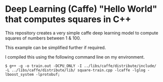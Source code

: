# Deep Learning (Caffe) "Hello World" that computes squares in C++

This repository creates a very simple caffe deep learning model to compute squares of numbers between 1 & 100. 

This example can be simplified further if required.

I compiled this using the following command line on my environment. 
```
$ g++ -g -o train.out -DCPU_ONLY -I ../libs/caffe/distribute/include/ -L ../libs/caffe/distribute/lib/ square-train.cpp -lcaffe -lglog -lboost_system -lprotobuf;
```
